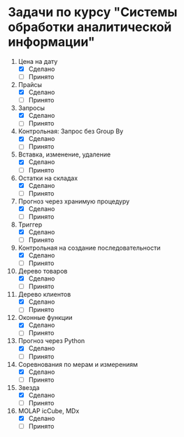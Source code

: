 # Задачи по курсу "Системы обработки аналитической информации"
1. Цена на дату
   - [x] Сделано
   - [ ] Принято
2. Прайсы
   - [x] Сделано
   - [ ] Принято
3. Запросы
   - [x] Сделано
   - [ ] Принято
4. Контрольная: Запрос без Group By
   - [x] Сделано
   - [ ] Принято
5. Вставка, изменение, удаление
   - [x] Сделано
   - [ ] Принято
6. Остатки на складах
   - [x] Сделано
   - [ ] Принято
7. Прогноз через хранимую процедуру
   - [x] Сделано
   - [ ] Принято
8. Триггер
   - [x] Сделано
   - [ ] Принято
9. Контрольная на создание последовательности
   - [x] Сделано
   - [ ] Принято
10. Дерево товаров
    - [x] Сделано
    - [ ] Принято
11. Дерево клиентов
    - [x] Сделано
    - [ ] Принято
12. Оконные функции
    - [x] Сделано
    - [ ] Принято
13. Прогноз через Python
    - [x] Сделано
    - [ ] Принято
14. Соревнования по мерам и измерениям
    - [x] Сделано
    - [ ] Принято
15. Звезда
    - [x] Сделано
    - [ ] Принято
16. MOLAP icCube, MDx
    - [x] Сделано
    - [ ] Принято
